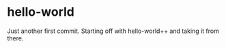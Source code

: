 # hello-world

Just another first commit. Starting off with hello-world++ and taking it from there.
